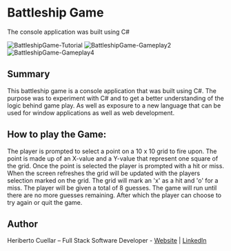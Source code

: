 ﻿# Battleship Game
The console application was built using C#

![BattleshipGame-Tutorial](./images/battleship-gameplay-tutorial.PNG)
![BattleshipGame-Gameplay2](./images/battleship-gameplay-2.PNG)
![BattleshipGame-Gameplay4](./images/battleship-gameplay-4.PNG)

## Summary
This battleship game is a console application that was built using C#. The purpose was to experiment with C# and to get a better understanding of the logic behind game play. As well as exposure to a new language that can be used for window applications as well as web development.

## How to play the Game:
The player is prompted to select a point on a 10 x 10 grid to fire upon. The point is made up of an X-value and a Y-value that represent one square of the grid. Once the point is selected the player is prompted with a hit or miss. When the screen refreshes the grid will be updated with the players selection marked on the grid. The grid will mark an 'x' as a hit and 'o' for a miss. The player will be given a total of 8 guesses. The game will run until there are no more guesses remaining. After which the player can choose to try again or quit the game.

## Author
Heriberto Cuellar – Full Stack Software Developer - [Website](https://heribertocuellar.com) | [LinkedIn](https://www.linkedin.com/in/heriberto-cuellar/)